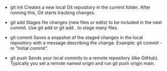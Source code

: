 
- git init
  Creates a new local Git repository in the current folder. After running this, Git starts tracking changes.

- git add
  Stages file changes (new files or edits) to be included in the next commit. Use git add <file> or git add . to stage many files.

- git commit
  Saves a snapshot of the staged changes in the local repository with a message describing the change. Example: git commit -m "Initial commit".

- git push
  Sends your local commits to a remote repository (like GitHub). Typically you set a remote named origin and run git push origin main.